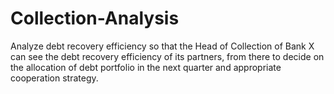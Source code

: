 # Collection-Analysis
Analyze debt recovery efficiency so that the Head of Collection of Bank X can see the debt recovery efficiency of its partners, from there to decide on the allocation of debt portfolio in the next quarter and appropriate cooperation strategy.
